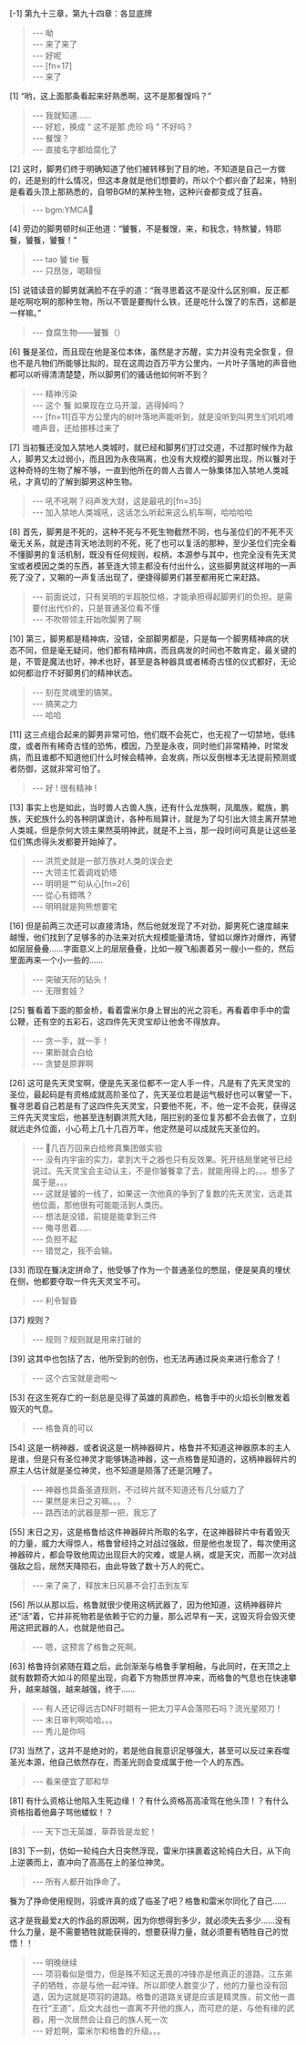 
[-1] 第九十三章，第九十四章：各显底牌
>--- 呦<br>
>--- 来了来了<br>
>--- 好呢<br>
>--- [fn=17]<br>
>--- 来了<br>

[1] “哟，这上面那条看起来好熟悉啊，这不是那餐馊吗？”
>--- 我就知道……<br>
>--- 好尬，换成 “ 这不是那 虎珍 吗 ” 不好吗？<br>
>--- 餐馊？<br>
>--- 直接名字都给腐化了<br>

[2] 这时，脚男们终于明确知道了他们被转移到了目的地，不知道是自己一方做的，还是别的什么情况，但这本身就是他们想要的，所以个个都兴奋了起来，特别是看着头顶上那熟悉的，自带BGM的某种生物，这种兴奋都变成了狂喜。
>--- bgm:YMCA🥰<br>

[4] 旁边的脚男顿时纠正他道：“饕餮，不是餐馊，来，和我念，特熬饕，特耶餮，饕餮，饕餮！”
>--- tao 饕 tie 餮<br>
>--- 只昂张，喝鞥恒<br>

[5] 说错读音的脚男就满脸不在乎的道：“我寻思着这不是没什么区别嘛，反正都是吃啊吃啊的那种生物，所以不管是要掏什么铁，还是吃什么馊了的东西，这都是一样嘛。”
>--- 食腐生物——饕餮（）<br>

[6] 餮是圣位，而且现在他是圣位本体，虽然是才苏醒，实力并没有完全恢复，但也不是凡物们所能够比拟的，现在这周边百万平方公里内，一片叶子落地的声音他都可以听得清清楚楚，所以脚男们的骚话他如何听不到？
>--- 精神污染<br>
>--- 这个 餮 如果现在立马开溜，逃得掉吗？<br>
>--- [fn=11]百平方公里内的树叶落地声能听到，就是没听到叫男生们叽叽喳喳声音，还给挪移过来了<br>

[7] 当初餮还没加入禁地人类城时，就已经和脚男们打过交道，不过那时候作为敌人，脚男又太过弱小，而且因为永夜隔离，也没有大规模的脚男出现，所以餮对于这种奇特的生物了解不够，一直到他所在的兽人古兽人一脉集体加入禁地人类城吼，才真切的了解到脚男这种生物。
>--- 吼不吼啊？闷声发大财，这是最吼的[fn=35]<br>
>--- 加入禁地人类城吼，这话怎么听起来这么机车啊，哈哈哈哈<br>

[8] 首先，脚男是不死的，这种不死与不死生物截然不同，也与圣位们的不死不灭毫无关系，就是违背天地法则的不死，死了也可以复活的那种，至少圣位们完全看不懂脚男的复活机制，既没有任何规则，权柄，本源参与其中，也完全没有先天灵宝或者模因之类的东西，甚至连大领主都没有付出什么，这些脚男就这样啪的一声死了没了，又唰的一声复活出现了，便捷得脚男们甚至都用死亡来赶路。
>--- 前面说过，只有吴明的半超脱位格，才能承担得起脚男们的负担。是需要付出代价的，只是普通圣位看不懂<br>
>--- 不吹带领主开始吹脚男了啊<br>

[10] 第三，脚男都是精神病，没错，全部脚男都是，只是每一个脚男精神病的状态不同，但是毫无疑问，他们都有精神病，而且病发的时间也不敢肯定，最关键的是，不管是魔法也好，神术也好，甚至是各种器具或者稀奇古怪的仪式都好，无论如何都治疗不好脚男们的精神状态。
>--- 刻在灵魂里的搞笑。<br>
>--- 搞笑之力<br>
>--- 哈哈<br>

[11] 这三点组合起来的脚男非常可怕，他们既不会死亡，也无视了一切禁地，低纬度，或者所有稀奇古怪的恐怖，模因，乃至是永夜，同时他们非常精神，时常发病，而且谁都不知道他们什么时候会精神，会发病，所以反倒根本无法提前预测或者防御，这就非常可怕了。
>--- 好 ! 很有精神 !<br>

[13] 事实上也是如此，当时兽人古兽人族，还有什么龙族啊，凤凰族，鲲族，鹏族，天蛇族什么的各种阴谋诡计，各种布局算计，就是为了勾引出大领主离开禁地人类城，但是奈何大领主果然英明神武，就是不上当，那一段时间可真是让这些圣位们焦虑得头发都要开始掉了。
>--- 洪荒史就是一部万族对人类的误会史<br>
>--- 大领主忙着调戏奶塔<br>
>--- 明明是艹句从心[fn=26]<br>
>--- 從心有錯嗎？<br>
>--- 明明就是狗熊想要宅<br>

[16] 但是前两三次还可以直接清场，然后他就发现了不对劲，脚男死亡速度越来越慢，他们找到了足够多的办法来对抗大规模能量清场，譬如以爆炸对爆炸，再譬如层层叠叠……字面意义上的层层叠叠，比如一艘飞船裹着另一艘小一些的，然后里面再来一个小一些的……
>--- 突破天际的钻头！<br>
>--- 无限套娃？<br>

[25] 餮看着下面的那金桥，看着雷米尔身上冒出的光之羽毛，再看着申手中的雷公鞭，还有空的五彩石，这四件先天灵宝却让他舍不得放弃。
>--- 贪一手，就一手！<br>
>--- 果断就会白给<br>
>--- 贪婪是原罪啊<br>

[26] 这可是先天灵宝啊，便是先天圣位都不一定人手一件，凡是有了先天灵宝的圣位，最起码是有资格成就高阶圣位了，先天圣位若是运气极好也可以奢望一下，餮寻思着自己若是有了这四件先天灵宝，只要他不死，不，他一定不会死，获得这三件先天灵宝后，他甚至连制霸洪荒大陆，阻拦别的圣位复苏都不会去做了，立刻就远走外位面，小心苟上几十几百万年，他定然是可以成就先天圣位的。
>--- 🐶几百万回来白给修真集团做实验<br>
>--- 没有内宇宙的实力，拿到大千之器也只有反效果。死开结局里姥爷已经说过。先天灵宝会主动认主，不是你饕餮拿了去，就能用得上的。。。想多了属于是。。。<br>
>--- 这就是饕的一线了，如果这一次他真的争到了复数的先天灵宝，远走其他位面，那他很有可能能活到人类历。<br>
>--- 想法是没错，前提是能拿到三件<br>
>--- 俺寻思着……<br>
>--- 负担不起<br>
>--- 错觉之，我不会输。<br>

[33] 而现在餮决定拼命了，他受够了作为一个普通圣位的憋屈，便是昊真的埋伏在侧，他都要夺取一件先天灵宝不可。
>--- 利令智昏<br>

[37] 规则？
>--- 规则？规则就是用来打破的<br>

[39] 这其中也包括了古，他所受到的创伤，也无法再通过戾炎来进行愈合了！
>--- 这个古宝就是逊啦～<br>

[53] 在这生死存亡的一刻总是见得了英雄的真颜色，格鲁手中的火焰长剑散发着毁灭的气息。
>--- 格鲁真的可以<br>

[54] 这是一柄神器，或者说这是一柄神器碎片，格鲁并不知道这神器原本的主人是谁，但是只有圣位神灵才能够铸造神器，这一点格鲁是知道的，这柄神器碎片的原主人估计就是圣位神灵，也不知道是陨落了还是沉睡了。
>--- 神器也具备圣道规则，不过碎片就不知道还有几分威力了<br>
>--- 果然是末日之刃嘛。。。？<br>
>--- 路西法的武器是那一把，我忘了<br>

[55] 末日之刃，这是格鲁给这件神器碎片所取的名字，在这神器碎片中有着毁灭的力量，威力大得惊人，格鲁曾经持之对战过强敌，但是他也发现了，每次使用这神器碎片，都会导致他周边出现巨大的灾难，或是人祸，或是天灾，而那一次对战强敌之后，居然天降陨石，由此导致了数十万人的死亡。
>--- 来了来了，释放末日风暴不会打击到友军<br>

[56] 所以从那以后，格鲁就很少使用这柄武器了，因为他知道，这柄神器碎片还“活”着，它并非死物若是依赖于它的力量，那么迟早有一天，这毁灭将会毁灭使用这把武器的人，也就是他自己。
>--- 嗯，这预言了格鲁之死啊。<br>

[63] 格鲁持剑紧随在籍之后，此剑渐渐与格鲁手掌相融，与此同时，在天顶之上就有数颗奇大如斗的陨星出现，向着下方物质世界冲来，而格鲁的气息也在快速攀升，越来越强，越来越强，终于……
>--- 有人还记得远古DNF时期有一把太刀平A会落陨石吗？流光星陨刀！<br>
>--- 末日审判啊哈哈。。。<br>
>--- 秀儿是你吗<br>

[73] 当然了，这并不是绝对的，若是他自我意识足够强大，甚至可以反过来吞噬圣光本源，他自己依然存在，而圣光则会变成属于他一个人的东西。
>--- 看来便宜了耶和华<br>

[81] 有什么资格让他陷入生死边缘！？有什么资格高高凌驾在他头顶！？有什么资格指着他鼻子骂他蝼蚁！？
>--- 天下岂无英雄，草莽皆是龙蛇！<br>

[83] 下一刻，仿如一轮纯白大日突然浮现，雷米尔挟裹着这轮纯白大日，从下向上逆袭而上，直冲向了高高在上的圣位神灵。
>--- 所有人都开始挣命了。

餮为了挣命使用规则，羽或许真的成了临圣了吧？格鲁和雷米尔同化了自己……

这才是我最爱z大的作品的原因啊，因为你想得到多少，就必须失去多少……没有什么力量，是不需要牺牲就能获得的，想要获得力量，就必须要有牺牲自己的觉悟！！<br>
>--- 明晚继续<br>
>--- 项羽看似是借力，但是殊不知这无畏的冲锋亦是他真正的道路，江东弟子的牺牲，亦是与他一起冲锋。所以即使人数变少了，他的力量也没有回退，因为这就是项羽的道路。格鲁的道路关键是应该是精灵族，前文他一直在行“王道”，后文大战也一直离不开他的族人，而可悲的是，与他有缘的武器，用一次居然会让自己的族人死一次<br>
>--- 好尬啊，雷米尔和格鲁的升级。。。<br>
